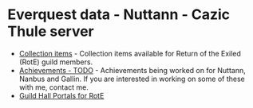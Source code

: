 # Everquest data - Nuttann - Cazic Thule server

- [Collection items](collection.html) - Collection items available for Return of the Exiled (RotE) guild members.
- [Achievements - TODO](achievements.md) - Achievements being worked on for Nuttann, Nanbus and Gallin. If you are interested in working on some of these with me, contact me.
- [Guild Hall Portals for RotE](portals/portals.md)
